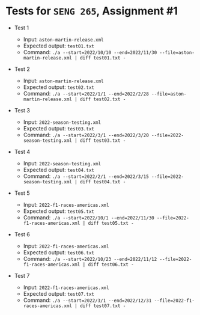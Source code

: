 # Tests for `SENG 265`, Assignment #1

* Test 1
    * Input: `aston-martin-release.xml`
    * Expected output: `test01.txt`
    * Command: `./a --start=2022/10/10 --end=2022/11/30 --file=aston-martin-release.xml | diff test01.txt -   `

* Test 2
    * Input: `aston-martin-release.xml`
    * Expected output: `test02.txt`
    * Command: `./a --start=2022/1/1 --end=2022/2/28 --file=aston-martin-release.xml | diff test02.txt -   `

* Test 3
    * Input: `2022-season-testing.xml`
    * Expected output: `test03.txt`
    * Command: `./a --start=2022/3/1 --end=2022/3/20 --file=2022-season-testing.xml | diff test03.txt -   `

* Test 4
    * Input: `2022-season-testing.xml`
    * Expected output: `test04.txt`
    * Command: `./a --start=2022/2/1 --end=2022/3/15 --file=2022-season-testing.xml | diff test04.txt -   `

* Test 5
    * Input: `2022-f1-races-americas.xml`
    * Expected output: `test05.txt`
    * Command: `./a --start=2022/10/1 --end=2022/11/30 --file=2022-f1-races-americas.xml | diff test05.txt -   `

* Test 6
    * Input: `2022-f1-races-americas.xml`
    * Expected output: `test06.txt`
    * Command: `./a --start=2022/10/23 --end=2022/11/12 --file=2022-f1-races-americas.xml | diff test06.txt -   `

* Test 7
    * Input: `2022-f1-races-americas.xml`
    * Expected output: `test07.txt`
    * Command: `./a --start=2022/3/1 --end=2022/12/31 --file=2022-f1-races-americas.xml | diff test07.txt -   `